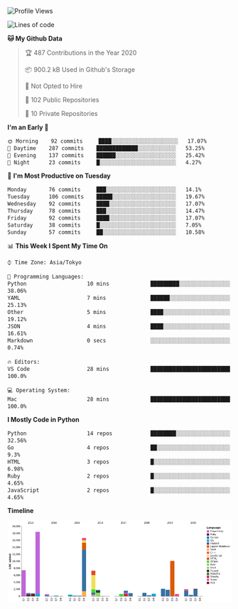<!--START_SECTION:waka-->
![Profile Views](http://img.shields.io/badge/Profile%20Views-6-blue)

![Lines of code](https://img.shields.io/badge/From%20Hello%20World%20I%27ve%20Written-4.5%20million%20lines%20of%20code-blue)

**🐱 My Github Data** 

> 🏆 487 Contributions in the Year 2020
 > 
> 📦 900.2 kB Used in Github's Storage 
 > 
> 🚫 Not Opted to Hire
 > 
> 📜 102 Public Repositories
 > 
> 🔑 10 Private Repositories 

**I'm an Early 🐤** 

```text
🌞 Morning    92 commits     ████░░░░░░░░░░░░░░░░░░░░░   17.07% 
🌆 Daytime    287 commits    █████████████░░░░░░░░░░░░   53.25% 
🌃 Evening    137 commits    ██████░░░░░░░░░░░░░░░░░░░   25.42% 
🌙 Night      23 commits     █░░░░░░░░░░░░░░░░░░░░░░░░   4.27%

```
📅 **I'm Most Productive on Tuesday** 

```text
Monday       76 commits     ███░░░░░░░░░░░░░░░░░░░░░░   14.1% 
Tuesday      106 commits    █████░░░░░░░░░░░░░░░░░░░░   19.67% 
Wednesday    92 commits     ████░░░░░░░░░░░░░░░░░░░░░   17.07% 
Thursday     78 commits     ███░░░░░░░░░░░░░░░░░░░░░░   14.47% 
Friday       92 commits     ████░░░░░░░░░░░░░░░░░░░░░   17.07% 
Saturday     38 commits     █░░░░░░░░░░░░░░░░░░░░░░░░   7.05% 
Sunday       57 commits     ██░░░░░░░░░░░░░░░░░░░░░░░   10.58%

```


📊 **This Week I Spent My Time On** 

```text
⌚︎ Time Zone: Asia/Tokyo

💬 Programming Languages: 
Python                   10 mins             █████████░░░░░░░░░░░░░░░░   38.06% 
YAML                     7 mins              ██████░░░░░░░░░░░░░░░░░░░   25.13% 
Other                    5 mins              ████░░░░░░░░░░░░░░░░░░░░░   19.12% 
JSON                     4 mins              ████░░░░░░░░░░░░░░░░░░░░░   16.61% 
Markdown                 0 secs              ░░░░░░░░░░░░░░░░░░░░░░░░░   0.74%

🔥 Editors: 
VS Code                  28 mins             █████████████████████████   100.0%

💻 Operating System: 
Mac                      28 mins             █████████████████████████   100.0%

```

**I Mostly Code in Python** 

```text
Python                   14 repos            ████████░░░░░░░░░░░░░░░░░   32.56% 
Go                       4 repos             ██░░░░░░░░░░░░░░░░░░░░░░░   9.3% 
HTML                     3 repos             █░░░░░░░░░░░░░░░░░░░░░░░░   6.98% 
Ruby                     2 repos             █░░░░░░░░░░░░░░░░░░░░░░░░   4.65% 
JavaScript               2 repos             █░░░░░░░░░░░░░░░░░░░░░░░░   4.65%

```


**Timeline**

![Chart not found](https://github.com/takuan-osho/takuan-osho/blob/master/charts/bar_graph.png) 


<!--END_SECTION:waka-->
